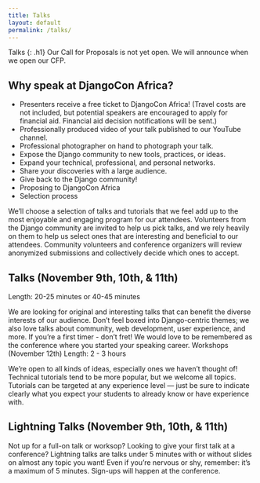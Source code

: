 ```yaml
---
title: Talks
layout: default
permalink: /talks/
---
```

Talks
{: .h1}
Our Call for Proposals is not yet open. We will announce when we open our CFP. 

## Why speak at DjangoCon Africa?
- Presenters receive a free ticket to DjangoCon Africa! (Travel costs are not included, but potential speakers are encouraged to apply for financial aid. Financial aid decision notifications will be sent.)
- Professionally produced video of your talk published to our YouTube channel. 
- Professional photographer on hand to photograph your talk. 
- Expose the Django community to new tools, practices, or ideas.
- Expand your technical, professional, and personal networks.
- Share your discoveries with a large audience.
- Give back to the Django community!
- Proposing to DjangoCon Africa
- Selection process

We’ll choose a selection of talks and tutorials that we feel add up to the most enjoyable and engaging program for our attendees. Volunteers from the Django community are invited to help us pick talks, and we rely heavily on them to help us select ones that are interesting and beneficial to our attendees. Community volunteers and conference organizers will review anonymized submissions and collectively decide which ones to accept.

## Talks (November 9th, 10th, & 11th)
Length: 20-25 minutes or 40-45 minutes

We are looking for original and interesting talks that can benefit the diverse interests of our audience. Don’t feel boxed into Django-centric themes; we also love talks about community, web development, user experience, and more. If you’re a first timer - don’t fret! We would love to be remembered as the conference where you started your speaking career.
Workshops (November 12th)
Length: 2 - 3 hours

We’re open to all kinds of ideas, especially ones we haven’t thought of! Technical tutorials tend to be more popular, but we welcome all topics. Tutorials can be targeted at any experience level — just be sure to indicate clearly what you expect your students to already know or have experience with.

## Lightning Talks (November 9th, 10th, & 11th)
Not up for a full-on talk or worksop? Looking to give your first talk at a conference? Lightning talks are talks under 5 minutes with or without slides on almost any topic you want! Even if you’re nervous or shy, remember: it’s a maximum of 5 minutes. Sign-ups will happen at the conference.

